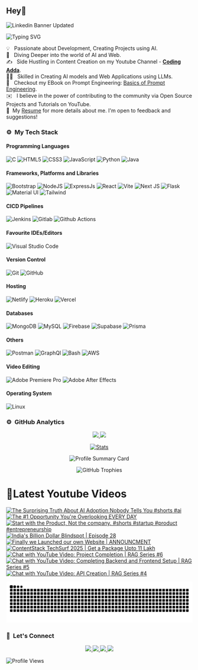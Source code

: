 ## Hey👋
![Linkedin Banner Updated](https://github.com/Yuvadi29/Yuvadi29/assets/80524895/64e39555-2b44-48be-a6b2-1a2a13c285be)


![Typing SVG](https://readme-typing-svg.herokuapp.com?font=comfortaa&color=ffffff&size=24&width=500&lines=🚀Software-Developer;🎙️Podcaster;📷Content-Creator;🎤Speaker;📕Author👋Nice+to+meet+you...)

💡 &nbsp; Passionate about Development, Creating Projects using AI.\
🧠 &nbsp; Diving Deeper into the world of AI and Web.\
✍️ &nbsp; Side Hustling in Content Creation on my Youtube Channel - **[Coding Adda](https://www.youtube.com/@Coding_adda)**.\
🧑‍🏭 &nbsp; Skilled in Creating AI models and Web Applications using LLMs.\
📕 &nbsp; Checkout my EBook on Prompt Engineering: [Basics of Prompt Engineering](https://amzn.in/d/4DiLgn3).\
✉️ &nbsp; I believe in the power of contributing to the community via Open Source Projects and Tutorials on YouTube.\
📄 &nbsp;My [Resume](Aditya_Trivedi_CV.pdf) for more details about me. I'm open to feedback and suggestions!

### ⚙️ &nbsp;My Tech Stack
#### Programming Languages 

![C](https://skillicons.dev/icons?i=c)
![HTML5](https://skillicons.dev/icons?i=html)
![CSS3](https://skillicons.dev/icons?i=css)
![JavaScript](https://skillicons.dev/icons?i=js)
![Python](https://skillicons.dev/icons?i=python)
![Java](https://skillicons.dev/icons?i=java)

#### Frameworks, Platforms and Libraries

![Bootstrap](https://skillicons.dev/icons?i=bootstrap)
![NodeJS](https://skillicons.dev/icons?i=nodejs)
![ExpressJs](https://skillicons.dev/icons?i=express)
![React](https://skillicons.dev/icons?i=react)
![Vite](https://skillicons.dev/icons?i=vite)
![Next JS](https://skillicons.dev/icons?i=nextjs)
![Flask](https://skillicons.dev/icons?i=flask)
![Material UI](https://skillicons.dev/icons?i=materialui)
![Tailwind](https://skillicons.dev/icons?i=tailwind)


#### CICD Pipelines
![Jenkins](https://skillicons.dev/icons?i=jenkins)
![Gitlab](https://skillicons.dev/icons?i=gitlab)
![Github Actions](https://skillicons.dev/icons?i=githubactions)


#### Favourite IDEs/Editors

![Visual Studio Code](https://skillicons.dev/icons?i=vscode)


#### Version Control

![Git](https://skillicons.dev/icons?i=git)
![GitHub](https://skillicons.dev/icons?i=github)

#### Hosting

![Netlify](https://skillicons.dev/icons?i=netlify)
![Heroku](https://skillicons.dev/icons?i=heroku)
![Vercel](https://skillicons.dev/icons?i=vercel)

#### Databases

![MongoDB](https://skillicons.dev/icons?i=mongodb)
![MySQL](https://skillicons.dev/icons?i=mysql)
![Firebase](https://skillicons.dev/icons?i=firebase)
![Supabase](https://skillicons.dev/icons?i=supabase)
![Prisma](https://skillicons.dev/icons?i=prisma)

#### Others

![Postman](https://skillicons.dev/icons?i=postman)
![GraphQl](https://skillicons.dev/icons?i=graphql)
![Bash](https://skillicons.dev/icons?i=bash)
![AWS](https://skillicons.dev/icons?i=aws)

#### Video Editing
![Adobe Premiere Pro](https://skillicons.dev/icons?i=pr)
![Adobe After Effects](https://skillicons.dev/icons?i=ae)

#### Operating System

![Linux](https://skillicons.dev/icons?i=linux)


### ⚙️ &nbsp;GitHub Analytics

<p align="center">
  <a href="https://github.com/Yuvadi29">
    <img height="180em" src="https://github-readme-stats-eight-theta.vercel.app/api?username=Yuvadi29&show_icons=true&theme=algolia&include_all_commits=true&count_private=true"/>
    <img height="180em" src="https://github-readme-stats-eight-theta.vercel.app/api/top-langs/?username=Yuvadi29&layout=compact&langs_count=8&theme=algolia"/>
  </a>
</p>

<p align="center">
    <!-- Stats Card -->
    <a href="https://github.com/Yuvadi29">
        <img src="https://github-stats-alpha.vercel.app/api/?username=Yuvadi29&cc=333333&tc=ffffff&ic=4B8BDA" alt="Stats" />
    </a>
</p>


<p align="center">
    <!-- Profile Summary Card -->
    <img src="https://github-profile-summary-cards.vercel.app/api/cards/profile-details?username=Yuvadi29&theme=algolia" alt="Profile Summary Card" />
</p>

<p align="center">
    <!-- Trophy Stats -->
    <img src="https://github-profile-trophy.vercel.app/?username=Yuvadi29&theme=tokyonight" alt="GitHub Trophies" />
</p>


# 📸Latest Youtube Videos
<!-- BEGIN YOUTUBE-CARDS -->
[![The Surprising Truth About AI Adoption Nobody Tells You #shorts #ai](https://ytcards.demolab.com/?id=V8kuMCEJsLw&title=The+Surprising+Truth+About+AI+Adoption+Nobody+Tells+You+%23shorts+%23ai&lang=en&timestamp=1756901845&background_color=%230d1117&title_color=%23ffffff&stats_color=%23dedede&max_title_lines=1&width=250&border_radius=5 "The Surprising Truth About AI Adoption Nobody Tells You #shorts #ai")](https://www.youtube.com/shorts/V8kuMCEJsLw)
[![The #1 Opportunity You're Overlooking EVERY DAY](https://ytcards.demolab.com/?id=TTZPQl3KR1o&title=The+%231+Opportunity+You%27re+Overlooking+EVERY+DAY&lang=en&timestamp=1756735098&background_color=%230d1117&title_color=%23ffffff&stats_color=%23dedede&max_title_lines=1&width=250&border_radius=5 "The #1 Opportunity You're Overlooking EVERY DAY")](https://www.youtube.com/shorts/TTZPQl3KR1o)
[![Start with the Product, Not the company. #shorts #startup #product #entrepreneurship](https://ytcards.demolab.com/?id=580AlpThpeQ&title=Start+with+the+Product%2C+Not+the+company.+%23shorts+%23startup+%23product+%23entrepreneurship&lang=en&timestamp=1756615587&background_color=%230d1117&title_color=%23ffffff&stats_color=%23dedede&max_title_lines=1&width=250&border_radius=5 "Start with the Product, Not the company. #shorts #startup #product #entrepreneurship")](https://www.youtube.com/shorts/580AlpThpeQ)
[![India's Billion Dollar Blindspot | Episode 28](https://ytcards.demolab.com/?id=vXK8ifP0SyM&title=India%27s+Billion+Dollar+Blindspot+%7C+Episode+28&lang=en&timestamp=1756479709&background_color=%230d1117&title_color=%23ffffff&stats_color=%23dedede&max_title_lines=1&width=250&border_radius=5 "India's Billion Dollar Blindspot | Episode 28")](https://www.youtube.com/watch?v=vXK8ifP0SyM)
[![Finally we Launched our own Website | ANNOUNCMENT](https://ytcards.demolab.com/?id=guauE7DMTz0&title=Finally+we+Launched+our+own+Website+%7C+ANNOUNCMENT&lang=en&timestamp=1755012631&background_color=%230d1117&title_color=%23ffffff&stats_color=%23dedede&max_title_lines=1&width=250&border_radius=5 "Finally we Launched our own Website | ANNOUNCMENT")](https://www.youtube.com/watch?v=guauE7DMTz0)
[![ContentStack TechSurf 2025 | Get a Package Upto 11 Lakh](https://ytcards.demolab.com/?id=t2QZ43CC5FA&title=ContentStack+TechSurf+2025+%7C+Get+a+Package+Upto+11+Lakh&lang=en&timestamp=1754668896&background_color=%230d1117&title_color=%23ffffff&stats_color=%23dedede&max_title_lines=1&width=250&border_radius=5 "ContentStack TechSurf 2025 | Get a Package Upto 11 Lakh")](https://www.youtube.com/watch?v=t2QZ43CC5FA)
[![Chat with YouTube Video: Project Completion | RAG Series #6](https://ytcards.demolab.com/?id=Yp1MMEp410I&title=Chat+with+YouTube+Video%3A+Project+Completion+%7C+RAG+Series+%236&lang=en&timestamp=1754407831&background_color=%230d1117&title_color=%23ffffff&stats_color=%23dedede&max_title_lines=1&width=250&border_radius=5 "Chat with YouTube Video: Project Completion | RAG Series #6")](https://www.youtube.com/watch?v=Yp1MMEp410I)
[![Chat with YouTube Video: Completing Backend and Frontend Setup | RAG Series #5](https://ytcards.demolab.com/?id=10_2JgEu5rE&title=Chat+with+YouTube+Video%3A+Completing+Backend+and+Frontend+Setup+%7C+RAG+Series+%235&lang=en&timestamp=1753457400&background_color=%230d1117&title_color=%23ffffff&stats_color=%23dedede&max_title_lines=1&width=250&border_radius=5 "Chat with YouTube Video: Completing Backend and Frontend Setup | RAG Series #5")](https://www.youtube.com/watch?v=10_2JgEu5rE)
[![Chat with YouTube Video: API Creation | RAG Series #4](https://ytcards.demolab.com/?id=fBbxbBWFHnU&title=Chat+with+YouTube+Video%3A+API+Creation+%7C+RAG+Series+%234&lang=en&timestamp=1753198223&background_color=%230d1117&title_color=%23ffffff&stats_color=%23dedede&max_title_lines=1&width=250&border_radius=5 "Chat with YouTube Video: API Creation | RAG Series #4")](https://www.youtube.com/watch?v=fBbxbBWFHnU)
<!-- END YOUTUBE-CARDS -->

<img src="https://raw.githubusercontent.com/Yuvadi29/Yuvadi29/output/snake.svg" alt="Snake animation" />

###

### 👋 &nbsp;Let's Connect
<p align="center">
  <a href="https://www.linkedin.com/in/adityat1702/">
        <img
            height="25"
            src="https://img.shields.io/badge/linkedin-%230077B5.svg?style=for-the-badge&logo=linkedin&logoColor=white"
        />
  </a>
  <a href="mailto:letstalkaditya@gmail.com">
        <img
            height="25"
            src="https://img.shields.io/badge/Gmail-D14836?style=for-the-badge&logo=gmail&logoColor=white"
        />
  <a href="https://youtube.com/@coding_adda">
    <img
        height="25"
        src="https://img.shields.io/badge/YouTube-red?/-@coding_adda?style=for-the-badge&logo=youtube&logoColor=white"
  </a>
    <a href="https://github.com/Yuvadi29">
        <img
            height="25"
            src="https://img.shields.io/badge/github-%23121011.svg?style=for-the-badge&logo=github&logoColor=white"
        />
    </a>
</p>

![Profile Views](https://komarev.com/ghpvc/?username=Yuvadi29&color=blue&style=flat&label=Profile+Views&base=1000)


